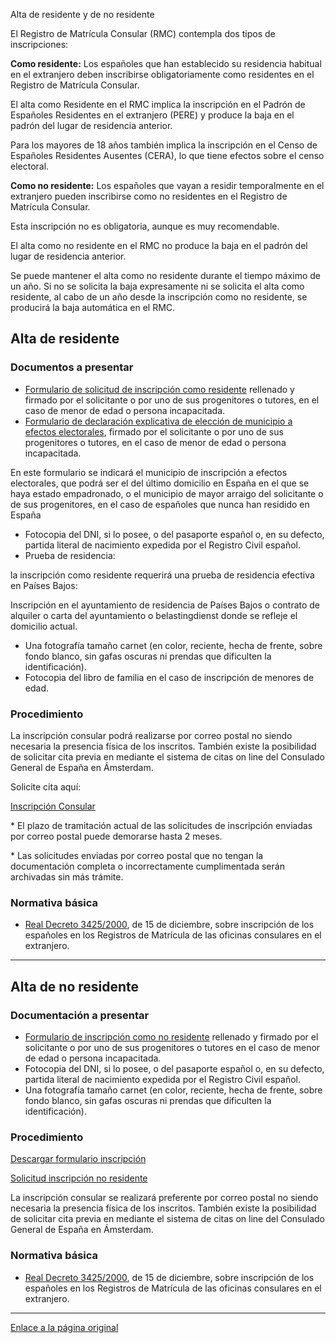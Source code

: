  Alta de residente y de no residente

  El Registro de Matrícula Consular (RMC) contempla dos tipos de inscripciones:

 **Como residente:** Los españoles que han establecido su residencia habitual en el extranjero deben inscribirse obligatoriamente como residentes en el Registro de Matrícula Consular.

 El alta como Residente en el RMC implica la inscripción en el Padrón de Españoles Residentes en el extranjero (PERE) y produce la baja en el padrón del lugar de residencia anterior. 

 Para los mayores de 18 años también implica la inscripción en el Censo de Españoles Residentes Ausentes (CERA), lo que tiene efectos sobre el censo electoral.

 **Como no residente:** Los españoles que vayan a residir temporalmente en el extranjero pueden inscribirse como no residentes en el Registro de Matrícula Consular. 

 Esta inscripción no es obligatoria, aunque es muy recomendable.

 El alta como no residente en el RMC no produce la baja en el padrón del lugar de residencia anterior.

 Se puede mantener el alta como no residente durante el tiempo máximo de un año. Si no se solicita la baja expresamente ni se solicita el alta como residente, al cabo de un año desde la inscripción como no residente, se producirá la baja automática en el RMC.

 Alta de residente
-----------------

 ### Documentos a presentar

 * [Formulario de solicitud de inscripción como residente](https://www.exteriores.gob.es/Documents/DocumentosSC/Inscripci%C3%B3n%20Consular/02.01._SOLICITUD%20DE%20INSCRIPCION%20COMO%20RESIDENTE_v3.pdf) rellenado y firmado por el solicitante o por uno de sus progenitores o tutores, en el caso de menor de edad o persona incapacitada.
* [Formulario de declaración explicativa de elección de municipio a efectos electorales](https://www.exteriores.gob.es/Documents/DocumentosSC/Inscripci%C3%B3n%20Consular/Declaracionexplicativa_PERECERA_12abr21.pdf), firmado por el solicitante o por uno de sus progenitores o tutores, en el caso de menor de edad o persona incapacitada.

 En este formulario se indicará el municipio de inscripción a efectos electorales, que podrá ser el del último domicilio en España en el que se haya estado empadronado, o el municipio de mayor arraigo del solicitante o de sus progenitores, en el caso de españoles que nunca han residido en España
* Fotocopia del DNI, si lo posee, o del pasaporte español o, en su defecto, partida literal de nacimiento expedida por el Registro Civil español.
* Prueba de residencia:

 la inscripción como residente requerirá una prueba de residencia efectiva en Países Bajos:

Inscripción en el ayuntamiento de residencia de Países Bajos o contrato de alquiler o carta del ayuntamiento o belastingdienst donde se refleje el domicilio actual.
* Una fotografía tamaño carnet (en color, reciente, hecha de frente, sobre fondo blanco, sin gafas oscuras ni prendas que dificulten la identificación).
* Fotocopia del libro de familia en el caso de inscripción de menores de edad.

 ### Procedimiento

 La inscripción consular podrá realizarse por correo postal no siendo necesaria la presencia física de los inscritos. También existe la posibilidad de solicitar cita previa en mediante el sistema de citas on line del Consulado General de España en Ámsterdam.

Solicite cita aquí:

 [Inscripción Consular](https://app.bookitit.com/es/hosteds/widgetdefault/2c6277fc2bf43562ccce5c647ff1db4eb#datetime) 

\* El plazo de tramitación actual de las solicitudes de inscripción enviadas por correo postal puede demorarse hasta 2 meses.

\* Las solicitudes enviadas por correo postal que no tengan la documentación completa o incorrectamente cumplimentada serán archivadas sin más trámite.

 ### Normativa básica

 * [Real Decreto 3425/2000](https://www.boe.es/buscar/doc.php?id=BOE-A-2001-174), de 15 de diciembre, sobre inscripción de los españoles en los Registros de Matrícula de las oficinas consulares en el extranjero.

 

---

 Alta de no residente
--------------------

 ### Documentación a presentar

 * [Formulario de inscripción como no residente](https://www.exteriores.gob.es/Documents/DocumentosSC/Inscripci%C3%B3n%20Consular/02.01.%20SOLICITUD%20DE%20INSCRIPCION%20COMO%20NO%20%20RESIDENTE_v3.pdf) rellenado y firmado por el solicitante o por uno de sus progenitores o tutores en el caso de menor de edad o persona incapacitada.
* Fotocopia del DNI, si lo posee, o del pasaporte español o, en su defecto, partida literal de nacimiento expedida por el Registro Civil español.
* Una fotografía tamaño carnet (en color, reciente, hecha de frente, sobre fondo blanco, sin gafas oscuras ni prendas que dificulten la identificación).

 ### Procedimiento

 [Descargar formulario inscripción](https://www.exteriores.gob.es/DocumentosAuxiliaresSC/Pa%C3%ADses%20Bajos/AMSTERDAM%20%28C%29/01.%20Solicitud%20de%20inscripci%C3%B3n%20como%20residente%20%28imprimir%20en%20una%20sola%20hoja%29%5B1%5D.pdf)

[Solicitud inscripción no residente](https://www.exteriores.gob.es/DocumentosAuxiliaresSC/Pa%C3%ADses%20Bajos/AMSTERDAM%20%28C%29/02.%20Solicitud%20de%20inscripci%C3%B3n%20como%20no%20residente%20%28imprimir%20en%20una%20sola%20hoja%29%5B1%5D.pdf)

La inscripción consular se realizará preferente por correo postal no siendo necesaria la presencia física de los inscritos. También existe la posibilidad de solicitar cita previa en mediante el sistema de citas on line del Consulado General de España en Ámsterdam.

 ### Normativa básica

 * [Real Decreto 3425/2000](https://www.boe.es/buscar/doc.php?id=BOE-A-2001-174), de 15 de diciembre, sobre inscripción de los españoles en los Registros de Matrícula de las oficinas consulares en el extranjero.

 

---

  [Enlace a la página original](https://www.exteriores.gob.es/Consulados/amsterdam/es/ServiciosConsulares/Paginas/index.aspx?scco=Pa%C3%ADses+Bajos&scd=9&scca=Inscripci%C3%B3n%20Consular&scs=Alta%20de%20residente%20y%20de%20no%20residente)